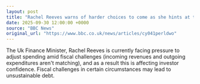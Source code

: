 ```yaml
---
layout: post
title: "Rachel Reeves warns of harder choices to come as she hints at tax rises"
date: 2025-09-30 12:00:00 +0000
source: "BBC News"
original_url: "https://www.bbc.co.uk/news/articles/cy041perldwo"
---
```


The Uk Finance Minister, Rachel Reeves is currently facing pressure to adjust spending amid fiscal challenges (incoming revenues and outgoing expenditures aren't matching), and as a result this is affecting investor confidence. Fiscal challenges in certain circumstances may lead to unsustainable debt.
